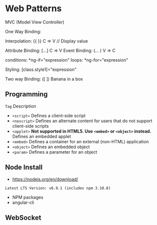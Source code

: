 # Web Patterns

MVC (Model View Controller)

One Way Binding:  

Interpolation:     {{ }}   C => V  //  Display value

Attribute Binding: [...]     C => V
Event Binding:     (... )    V => C

conditions:    *ng-if="expression"
loops:         *ng-for="expression"

Styling:       [class.style1]="expression"

Two way Binding:
([ ]) Banana in a box

## Programming

```Tag```	Description
* ```<script>```	Defines a client-side script
* ```<noscript>```	Defines an alternate content for users that do not support client-side scripts
* ```<applet>```	**Not supported in HTML5. Use ```<embed>``` or ```<object>``` instead.**  Defines an embedded applet
* ```<embed>```	Defines a container for an external (non-HTML) application
* ```<object>```	Defines an embedded object
* ```<param>```	Defines a parameter for an object

## Node Install

* https://nodejs.org/en/download/

```
Latest LTS Version: v6.9.1 (includes npm 3.10.8)
```

* NPM packages
* angular-cli

## WebSocket



